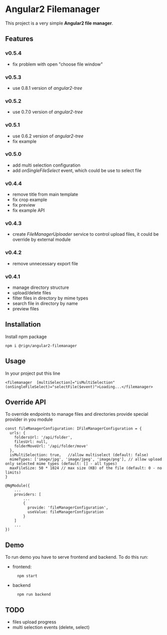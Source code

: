 # Angular2 Filemanager

This project is a very simple __Angular2 file manager__.

## Features

### v0.5.4

* fix problem with open "choose file window" 

### v0.5.3

* use 0.8.1 version of _angular2-tree_

### v0.5.2

* use 0.7.0 version of _angular2-tree_

### v0.5.1

* use 0.6.2 version of _angular2-tree_
* fix example

### v0.5.0

* add multi selection configuration
* add _onSingleFileSelect_ event, which could be use to select file

### v0.4.4

* remove title from main template
* fix crop example
* fix preview
* fix example API

### v0.4.3

* create _FileManagerUploader_ service to control upload files, it could be override by external module

### v0.4.2

* remove unnecessary export file

### v0.4.1

* manage directory structure
* upload/delete files 
* filter files in directory by mime types
* search file in directory by name
* preview files

## Installation

Install npm package

    npm i @rign/angular2-filemanager

## Usage
  
In your project put this line
  
    <filemanager  [multiSelection]="isMultiSelection" (onSingleFileSelect)="selectFile($event)">Loading...</filemanager>

## Override API

To override endpoints to manage files and directories provide special provider in you module


    const fileManagerConfiguration: IFileManagerConfiguration = {
      urls: {
        foldersUrl: '/api/folder',
        filesUrl: null,
        folderMoveUrl: '/api/folder/move'
      },
      isMultiSelection: true,   //allow multiselect (default: false)
      mimeTypes: ['image/jpg', 'image/jpeg', 'image/png'], // allow upload only selected mime types (default: [] - all types)
      maxFileSize: 50 * 1024 // max size (KB) of the file (default: 0 - no limits)
    }

    @NgModule({
        ...
        providers: [
            ...
            {
              provide: 'fileManagerConfiguration', 
              useValue: fileManagerConfiguration
            }
        ]
        ...
    })

## Demo

To run demo you have to serve frontend and backend. To do this run:

* frontend:
    
        npm start
    
* backend

        npm run backend

## TODO

* files upload progress
* multi selection events (delete, select)
